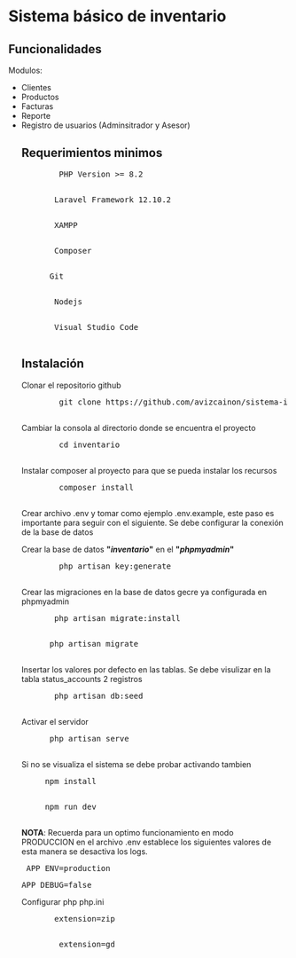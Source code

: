 <h1>Sistema básico de inventario</h1>

## Funcionalidades

<p dir="auto">Modulos:</p>
<ul dir="auto">
    <li>Clientes</li>
    <li>Productos</li>
    <li>Facturas</li>
    <li>Reporte</li>
     <li>Registro de usuarios (Adminsitrador y Asesor)</li>


## Requerimientos minimos

<div class="highlight highlight-source-batchfile notranslate position-relative overflow-auto" dir="auto" >
    <pre>
        PHP Version >= 8.2
    </pre>
</div>


<div class="highlight highlight-source-batchfile notranslate position-relative overflow-auto" dir="auto" >
    <pre>
       Laravel Framework 12.10.2
    </pre>
</div>


<div class="highlight highlight-source-batchfile notranslate position-relative overflow-auto" dir="auto" >
    <pre>
       XAMPP
    </pre>
</div>


<div class="highlight highlight-source-batchfile notranslate position-relative overflow-auto" dir="auto" >
    <pre>
       Composer
    </pre>
</div>


<div class="highlight highlight-source-batchfile notranslate position-relative overflow-auto" dir="auto" >
    <pre>
      Git
    </pre>
</div>


<div class="highlight highlight-source-batchfile notranslate position-relative overflow-auto" dir="auto" >
    <pre>
       Nodejs
    </pre>
</div>


<div class="highlight highlight-source-batchfile notranslate position-relative overflow-auto" dir="auto" >
    <pre>
       Visual Studio Code
    </pre>
</div>


## Instalación

<p>
   Clonar el repositorio github
</p>
<div class="highlight highlight-source-batchfile notranslate position-relative overflow-auto" dir="auto" >
    <pre>
        git clone https://github.com/avizcainon/sistema-inventario.git
    </pre>
</div>

<p>
    Cambiar la consola al directorio donde se encuentra el proyecto
</p>
<div class="highlight highlight-source-batchfile notranslate position-relative overflow-auto" dir="auto">
    <pre>
        <span class="pl-k">cd</span> inventario
    </pre>
</div>

<p>
   Instalar composer al proyecto para que se pueda instalar los recursos
</p>
<div class="highlight highlight-source-batchfile notranslate position-relative overflow-auto" dir="auto">
    <pre>
        composer install
    </pre>
</div>




<p>
    Crear archivo .env y tomar como ejemplo .env.example, este paso es importante para seguir con el siguiente. Se debe configurar la conexión de la base de datos
</p>

<p>
    Crear la base de datos <b>"<em>inventario</em>"</b>  en el <b>"<em>phpmyadmin</em>"</b>
</p>

<div class="highlight highlight-source-batchfile notranslate position-relative overflow-auto" dir="auto">
    <pre>
        php artisan key:generate
    </pre>
</div>
<p>
    Crear las migraciones en la base de datos gecre ya configurada en phpmyadmin
</p>
<div class="highlight highlight-source-batchfile notranslate position-relative overflow-auto" dir="auto">
    <pre>
       php artisan migrate:install
    </pre>
</div>

<div class="highlight highlight-source-batchfile notranslate position-relative overflow-auto" dir="auto">
    <pre>
      php artisan migrate
    </pre>
</div>

<p>
    Insertar los valores por defecto en las tablas. Se debe visulizar en la tabla status_accounts 2 registros
</p>
<div class="highlight highlight-source-batchfile notranslate position-relative overflow-auto" dir="auto">
    <pre>
       php artisan db:seed
    </pre>
</div>


<p>
    Activar el servidor
</p>
<div class="highlight highlight-source-batchfile notranslate position-relative overflow-auto" dir="auto">
    <pre>
      php artisan serve
    </pre>
</div>

<p>
    Si no se visualiza el sistema se debe probar activando tambien
</p>
<div class="highlight highlight-source-batchfile notranslate position-relative overflow-auto" dir="auto">
    <pre>
     npm install
    </pre>
    <pre>
     npm run dev
    </pre>
</div>

<b>NOTA</b>: Recuerda para un optimo funcionamiento en modo PRODUCCION en el archivo .env establece los siguientes valores de esta manera se desactiva los logs.
    <pre>
     APP_ENV=production
    </pre>
    <pre>
     APP_DEBUG=false
    </pre>

<p>
   Configurar php php.ini
</p>
<div class="highlight highlight-source-batchfile notranslate position-relative overflow-auto" dir="auto">
    <pre>
       extension=zip
    </pre>
</div>

<div class="highlight highlight-source-batchfile notranslate position-relative overflow-auto" dir="auto">
    <pre>
        extension=gd
    </pre>
</div>
